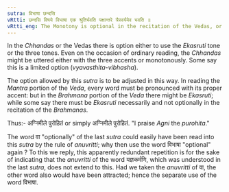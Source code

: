 ```yaml
---
sutra: विभाषा छन्दसि
vRtti: छन्दसि विषये विभाषा एक श्रुतिर्भवति पक्षान्तरे त्रैस्वर्यमेव भवति ॥
vRtti_eng: The Monotony is optional in the recitation of the Vedas, or they may be recited with accents.
---
```

In the _Chhandas_ or the Vedas there is option either to use the _Ekasruti_ tone or the three tones. Even on the occasion of ordinary reading, the _Chhandas_ might be uttered either with the three accents or monotonously. Some say this is a limited option (_vyavasthita_-_vibhasha_).

The option allowed by this _sutra_ is to be adjusted in this way. In reading the _Mantra_ portion of the _Veda_, every word must be pronounced with its proper accent: but in the _Brahmana_ portion of the _Veda_ there might be _Ekasruti_; while some say there must be _Ekasruti_ necessarily and not optionally in the recitation of the _Brahmanas_.

Thus:- अग्निमीले पुरोहितं or simply अग्निमीले पुरोहितं. "I praise _Agni_ the _purohita_."

The word वा "optionally" of the last _sutra_ could easily have been read into this _sutra_ by the rule of _anuvritti_; why then use the word विभाषा "optional" again ? To this we reply, this apparently redundant repetition is for the sake of indicating that the _anuvritti_ of the word यज्ञकर्मणि, which was understood in the last _sutra_, does not extend to this. Had we taken the _anuvritti_ of वा, the other word also would have been attracted; hence the separate use of the word विभाषा.
